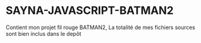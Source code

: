 # SAYNA-JAVASCRIPT-BATMAN2

Contient mon projet fil rouge BATMAN2, La totalité de mes fichiers sources sont bien inclus dans le depôt
